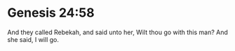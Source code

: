 # Genesis 24:58

And they called Rebekah, and said unto her, Wilt thou go with this man? And she said, I will go.
